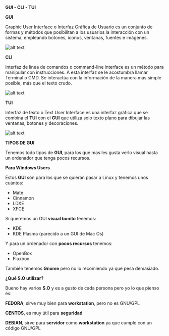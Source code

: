 **GUI - CLI - TUI**


**GUI** 

Graphic User Interface o Interfaz Gráfica de Usuario es un conjunto de formas y métodos que posibilitan a los usuarios la interacción con un sistema, empleando botones, íconos, ventanas, fuentes e imágenes.

![alt text](https://www.rootusers.com/wp-content/uploads/2017/07/debian-stretch-xfce-desktop.jpg)

**CLI**

Interfaz de línea de comandos o command-line interface es un método para manipular con instrucciones. A esta interfaz se le acostumbra llamar Terminal o CMD. Se interactúa con la información de la manera más simple posible, más que el texto crudo.

![alt text](https://images.techhive.com/images/article/2016/09/cli-linux-ubuntu-100685362-primary.idge.jpg)

**TUI** 

Interfaz de texto o Text User Interface es una interfaz gráfica que se combina el **TUI** con el **GUI** que utiliza solo texto plano para dibujar las ventanas, botones y decoraciones.

![alt text](http://www.linux-databook.info/wp-content/uploads/2015/04/MC-04.jpeg)

**TIPOS DE GUI**

Tenemos todo tipos de **GUI**, para los que mas les gusta verlo visual hasta un ordenador que tenga pocos recursos.

**Para Windows Users**

Estos **GUI** són para los que se quieran pasar a Linux y tenemos unos cuántos:

- Mate
- Cinnamon
- LDXE
- XFCE

Si queremos un GUI **visual bonito** tenemos:

- KDE
- KDE Plasma (parecido a un GUI de Mac Os)

Y para un ordenador con **pocos recursos** tenemos:

- OpenBox
- Fluxbox

También tenemos **Gnome** pero no lo recomiendo ya que pesa demasiado.

**¿Qué S.O utilizar?**

Bueno hay varios **S.O** y es a gusto de cada persona pero yo lo que pienso és:

**FEDORA**, sirve muy bien para **workstation**, pero no es GNU/GPL

**CENTOS**, es muy útil para **seguridad**

**DEBIAN**, sirve para **servidor** como **workstation** ya que cumple con un código GNU/GPL
